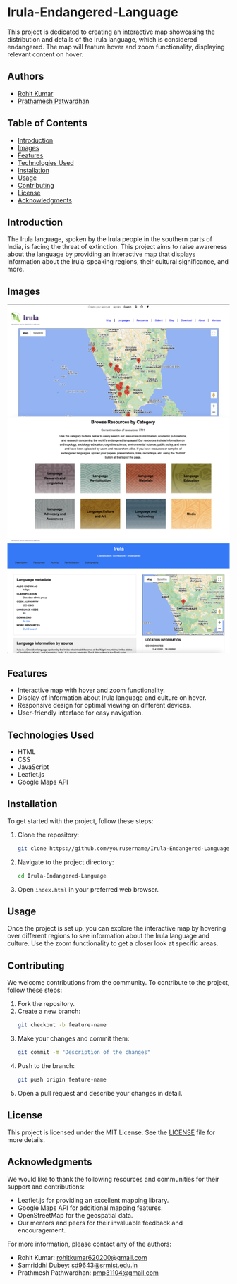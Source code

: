 # Irula-Endangered-Language

This project is dedicated to creating an interactive map showcasing the distribution and details of the Irula language, which is considered endangered. The map will feature hover and zoom functionality, displaying relevant content on hover.

## Authors
- [Rohit Kumar](www.rohitsaraf.in)
- [Prathamesh Patwardhan](https://portfolioprathamesh.netlify.app/)

## Table of Contents
- [Introduction](#introduction)
- [Images](#images)
- [Features](#features)
- [Technologies Used](#technologies-used)
- [Installation](#installation)
- [Usage](#usage)
- [Contributing](#contributing)
- [License](#license)
- [Acknowledgments](#acknowledgments)

## Introduction
The Irula language, spoken by the Irula people in the southern parts of India, is facing the threat of extinction. This project aims to raise awareness about the language by providing an interactive map that displays information about the Irula-speaking regions, their cultural significance, and more.

## Images

![Irula Language Map](Readme_image/1.png)
![Irula Language Map](Readme_image/2.png)
![Irula Language Map](Readme_image/3.png)

## Features
- Interactive map with hover and zoom functionality.
- Display of information about Irula language and culture on hover.
- Responsive design for optimal viewing on different devices.
- User-friendly interface for easy navigation.

## Technologies Used
- HTML
- CSS
- JavaScript
- Leaflet.js
- Google Maps API

## Installation
To get started with the project, follow these steps:

1. Clone the repository:
    ```bash
    git clone https://github.com/yourusername/Irula-Endangered-Language.git
    ```

2. Navigate to the project directory:
    ```bash
    cd Irula-Endangered-Language
    ```

3. Open `index.html` in your preferred web browser.

## Usage
Once the project is set up, you can explore the interactive map by hovering over different regions to see information about the Irula language and culture. Use the zoom functionality to get a closer look at specific areas.

## Contributing
We welcome contributions from the community. To contribute to the project, follow these steps:

1. Fork the repository.
2. Create a new branch:
    ```bash
    git checkout -b feature-name
    ```
3. Make your changes and commit them:
    ```bash
    git commit -m "Description of the changes"
    ```
4. Push to the branch:
    ```bash
    git push origin feature-name
    ```
5. Open a pull request and describe your changes in detail.

## License
This project is licensed under the MIT License. See the [LICENSE](LICENSE) file for more details.

## Acknowledgments
We would like to thank the following resources and communities for their support and contributions:
- Leaflet.js for providing an excellent mapping library.
- Google Maps API for additional mapping features.
- OpenStreetMap for the geospatial data.
- Our mentors and peers for their invaluable feedback and encouragement.

For more information, please contact any of the authors:

- Rohit Kumar: rohitkumar620200@gmail.com
- Samriddhi Dubey: sd9643@srmist.edu.in
- Prathmesh Pathwardhan: pmp31104@gmail.com
